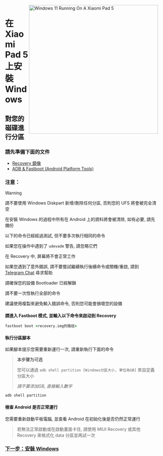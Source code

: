 <img align="right" src="https://raw.githubusercontent.com/erdilS/Port-Windows-11-Xiaomi-Pad-5/main/nabu.png" width="425" alt="Windows 11 Running On A Xiaomi Pad 5">

# 在 Xiaomi Pad 5 上安裝 Windows

## 對您的磁碟進行分區

### 請先準備下面的文件
- [Recovery 鏡像](https://github.com/erdilS/Port-Windows-11-Xiaomi-Pad-5/releases/download/1.0/recovery.img)
- [ADB & Fastboot (Android Platform Tools)](https://developer.android.com/studio/releases/platform-tools)

### 注意：
> [!WARNING]
>
> 請不要使用 Windows Diskpart 新增/刪除任何分區, 否則您的 UFS 將會被完全清空
>
> 在安裝 Windows 的過程中所有在 Android 上的資料將會被清除, 如有必要, 請先備份
>
> 以下的命令已經經過測試, 但不要多次執行相同的命令
>
> 如果您在操作中遇到了 `udevadm` 警告, 請忽略它們
>
> 在 Recovery 中, 屏幕將不會正常工作
>
> 如果您遇到了意外錯誤, 請不要嘗試繼續執行後續命令或關機/重啟, 請到 [Telegram Chat](https://t.me/nabuwoa) 尋求幫助
>
> 請確保您的設備 Bootloader 已經解鎖
>
> 請不要一次性執行全部的命令
>
> 建議使用複製來避免輸入錯誤命令, 否則您可能會損壞您的設備

#### 請進入 Fastboot 模式, 並輸入以下命令來啟动到 Recovery
```cmd
fastboot boot <recovery.img的路徑>
```

#### 執行分區腳本
如果腳本提示您需要重新運行一次, 請重新執行下面的命令
> **本步骤为可选**
>
> 您可以通過 ```adb shell partition [Windows分區大小, 單位為GB]``` 來自定義分區大小
>
> *請不要添加GB, 直接輸入數字*
```cmd
adb shell partition
```

#### 檢查 Android 是否正常運行
您需要重新啟動平板電腦, 並查看 Android 在初始化後是否仍然正常運行
> 若無法正常啟動或在啟動畫面卡住, 請使用 MIUI Recovery 或其他 Recovery 來格式化 data 分區並再試一次

### [下一步：安裝 Windows](/guide/Traditional%20Chinese/2-install-tw.md)